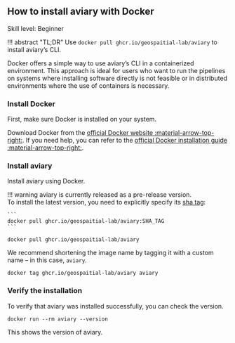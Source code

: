 ## How to install aviary with Docker

<span class="aviary-skill-level">Skill level: Beginner</span>

!!! abstract "TL;DR"
    Use `docker pull ghcr.io/geospaitial-lab/aviary` to install aviary’s CLI.

Docker offers a simple way to use aviary’s CLI in a containerized environment.
This approach is ideal for users who want to run the pipelines
on systems where installing software directly is not feasible or in distributed environments
where the use of containers is necessary.

### Install Docker

First, make sure Docker is installed on your system.

Download Docker from the
[official Docker website :material-arrow-top-right:][official Docker website].
If you need help, you can refer to the
[official Docker installation guide :material-arrow-top-right:][official Docker installation guide].

  [official Docker website]: https://www.docker.com
  [official Docker installation guide]: https://docs.docker.com/get-docker

### Install aviary

Install aviary using Docker.

!!! warning
    aviary is currently released as a pre-release version.<br>
    To install the latest version, you need to explicitly specify its [sha tag]:

    ```
    docker pull ghcr.io/geospaitial-lab/aviary:SHA_TAG
    ```

  [sha tag]: https://github.com/geospaitial-lab/aviary/pkgs/container/aviary

```
docker pull ghcr.io/geospaitial-lab/aviary
```

We recommend shortening the image name by tagging it with a custom name – in this case, `aviary`.

```
docker tag ghcr.io/geospaitial-lab/aviary aviary
```

### Verify the installation

To verify that aviary was installed successfully, you can check the version.

```
docker run --rm aviary --version
```

This shows the version of aviary.

